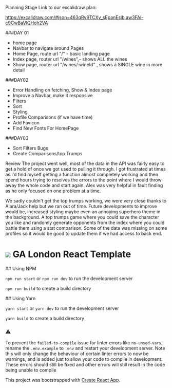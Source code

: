 Planning Stage
Link to our excalidraw plan:

https://excalidraw.com/#json=463qRv9TCXy_sEpanEslb,aw3FAi-c9CwBaVlQHoh2VA

###DAY 01
- home page
- Navbar to navigate around
Pages
- Home Page, route url "/" - basic landing page
- Index page, router url "/wines",- shows ALL the wines
- Show page, router url "/wines/:wineId" , shows a SINGLE wine in more detail


###DAY02
- Error Handling on fetching, Show & Index page
- Improve a Navbar, make it responsive
- Filters
- Sort
- Styling
- Profile Comparisons (if we have time)
- Add Favicon
- Find New Fonts For HomePage

###DAY03
- Sort Filters Bugs
- Create Comparisons/top Trumps

Review
The project went well, most of the data in the API was fairly easy to get a hold of once we got used to pulling it through. I got frustrated at times as i'd find myself getting a function almost completely working and then spend hours trying to resolves the errors to the point where I would throw away the whole code and start again. Alex was very helpful in fault finding as he only focused on one problem at a time.

We sadly couldn't get the top trumps working, we were very close thanks to Alara/Jack help but we ran out of time. Future developments to improve would be, increased styling maybe even an annoying superhero theme in the background. A top trumps game where you could save the character you like and randomly generate opponents from the index where you could battle them using a stat comparison. Some of the data was missing on some profiles so it would be good to update them if we had access to back end. 



# ![](https://ga-dash.s3.amazonaws.com/production/assets/logo-9f88ae6c9c3871690e33280fcf557f33.png) GA London React Template

## Using NPM

`npm run start` or `npm run dev`  to run the development server

`npm run build` to create a build directory

## Using Yarn

`yarn start` or `yarn dev`  to run the development server

`yarn build` to create a build directory

### ⚠️

To prevent the `failed-to-compile` issue for linter errors like `no-unsed-vars`, rename the `.env.example` to `.env` and restart your development server. Note this will only change the behaviour of certain linter errors to now be warnings, and is added just to allow your code to compile in development. These errors should still be fixed and other errors will still result in the code being unable to compile

This project was bootstrapped with [Create React App](https://github.com/facebook/create-react-app).

